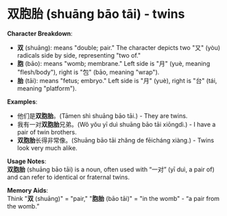 # **双胞胎 (shuāng bāo tāi) - twins**

**Character Breakdown**:  
- **双** (shuāng): means "double; pair." The character depicts two "又" (yòu) radicals side by side, representing "two of."  
- **胞** (bāo): means "womb; membrane." Left side is "月" (yuè, meaning "flesh/body"), right is "包" (bāo, meaning "wrap").  
- **胎** (tāi): means "fetus; embryo." Left side is "月" (yuè), right is "台" (tái, meaning "platform").

**Examples**:  
- 他们是**双胞胎**。(Tāmen shì shuāng bāo tāi.) - They are twins.  
- 我有一对**双胞胎**兄弟。(Wǒ yǒu yī duì shuāng bāo tāi xiōngdì.) - I have a pair of twin brothers.  
- **双胞胎**长得非常像。(Shuāng bāo tāi zhǎng de fēicháng xiàng.) - Twins look very much alike.

**Usage Notes**:  
**双胞胎** (shuāng bāo tāi) is a noun, often used with “一对” (yī duì, a pair of) and can refer to identical or fraternal twins.

**Memory Aids**:  
Think "**双** (shuāng)" = "pair," "**胞胎** (bāo tāi)" = "in the womb" - “a pair from the womb.”